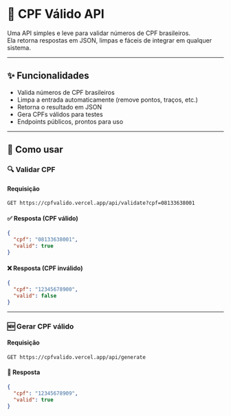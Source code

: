 # 📑 CPF Válido API

Uma API simples e leve para validar números de CPF brasileiros.  
Ela retorna respostas em JSON, limpas e fáceis de integrar em qualquer sistema.

---

## ✨ Funcionalidades

- Valida números de CPF brasileiros  
- Limpa a entrada automaticamente (remove pontos, traços, etc.)  
- Retorna o resultado em JSON  
- Gera CPFs válidos para testes  
- Endpoints públicos, prontos para uso  

---

## 🚀 Como usar

### 🔍 Validar CPF

#### Requisição
```http
GET https://cpfvalido.vercel.app/api/validate?cpf=08133638001
```

#### ✅ Resposta (CPF válido)
```json
{
  "cpf": "08133638001",
  "valid": true
}
```

#### ❌ Resposta (CPF inválido)
```json
{
  "cpf": "12345678900",
  "valid": false
}
```

---

### 🆕 Gerar CPF válido

#### Requisição
```http
GET https://cpfvalido.vercel.app/api/generate
```

#### 🔄 Resposta
```json
{
  "cpf": "12345678909",
  "valid": true
}
```
